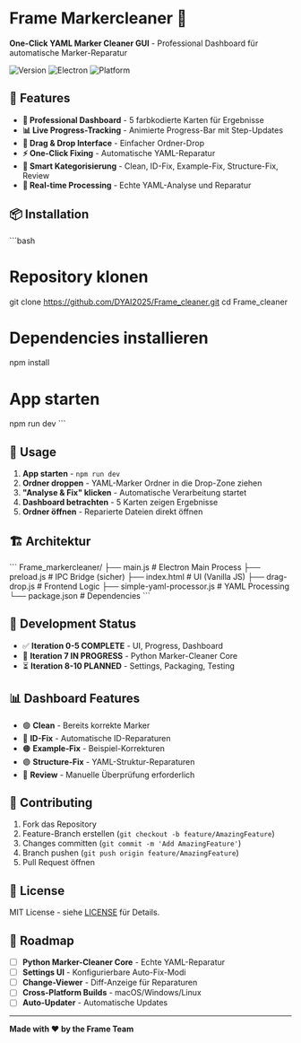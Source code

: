 # Frame Markercleaner 🎯

**One-Click YAML Marker Cleaner GUI** - Professional Dashboard für automatische Marker-Reparatur

![Version](https://img.shields.io/badge/version-0.1.0-blue.svg)
![Electron](https://img.shields.io/badge/electron-27.0.0-brightgreen.svg)
![Platform](https://img.shields.io/badge/platform-macOS%20%7C%20Windows%20%7C%20Linux-lightgrey.svg)

## 🚀 Features

- **🎨 Professional Dashboard** - 5 farbkodierte Karten für Ergebnisse
- **📊 Live Progress-Tracking** - Animierte Progress-Bar mit Step-Updates  
- **🔄 Drag & Drop Interface** - Einfacher Ordner-Drop
- **⚡ One-Click Fixing** - Automatische YAML-Reparatur
- **📂 Smart Kategorisierung** - Clean, ID-Fix, Example-Fix, Structure-Fix, Review
- **🎯 Real-time Processing** - Echte YAML-Analyse und Reparatur

## 📦 Installation

\`\`\`bash
# Repository klonen
git clone https://github.com/DYAI2025/Frame_cleaner.git
cd Frame_cleaner

# Dependencies installieren
npm install

# App starten
npm run dev
\`\`\`

## 🎯 Usage

1. **App starten** - `npm run dev`
2. **Ordner droppen** - YAML-Marker Ordner in die Drop-Zone ziehen
3. **"Analyse & Fix" klicken** - Automatische Verarbeitung startet
4. **Dashboard betrachten** - 5 Karten zeigen Ergebnisse
5. **Ordner öffnen** - Reparierte Dateien direkt öffnen

## 🏗️ Architektur

\`\`\`
Frame_markercleaner/
├── main.js                    # Electron Main Process
├── preload.js                 # IPC Bridge (sicher)
├── index.html                 # UI (Vanilla JS)
├── drag-drop.js              # Frontend Logic
├── simple-yaml-processor.js  # YAML Processing
└── package.json              # Dependencies
\`\`\`

## 🔧 Development Status

- ✅ **Iteration 0-5 COMPLETE** - UI, Progress, Dashboard
- 🔄 **Iteration 7 IN PROGRESS** - Python Marker-Cleaner Core
- ⏳ **Iteration 8-10 PLANNED** - Settings, Packaging, Testing

## 📊 Dashboard Features

- 🟢 **Clean** - Bereits korrekte Marker
- 🔵 **ID-Fix** - Automatische ID-Reparaturen  
- 🟠 **Example-Fix** - Beispiel-Korrekturen
- 🟣 **Structure-Fix** - YAML-Struktur-Reparaturen
- 🔴 **Review** - Manuelle Überprüfung erforderlich

## 🤝 Contributing

1. Fork das Repository
2. Feature-Branch erstellen (`git checkout -b feature/AmazingFeature`)
3. Changes committen (`git commit -m 'Add AmazingFeature'`)
4. Branch pushen (`git push origin feature/AmazingFeature`)
5. Pull Request öffnen

## 📄 License

MIT License - siehe [LICENSE](LICENSE) für Details.

## 🎯 Roadmap

- [ ] **Python Marker-Cleaner Core** - Echte YAML-Reparatur
- [ ] **Settings UI** - Konfigurierbare Auto-Fix-Modi
- [ ] **Change-Viewer** - Diff-Anzeige für Reparaturen
- [ ] **Cross-Platform Builds** - macOS/Windows/Linux
- [ ] **Auto-Updater** - Automatische Updates

---

**Made with ❤️ by the Frame Team**
